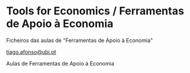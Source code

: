 # Tools for Economics / Ferramentas de Apoio à Economia

Ficheiros das aulas de "Ferramentas de Apoio à Economia"

tiago.afonso@ubi.pt

Aulas de Ferramentas de Apoio à Economia

